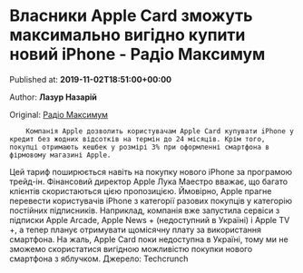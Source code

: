 
# Власники Apple Card зможуть максимально вигідно купити новий iPhone - Радіо Максимум

Published at: **2019-11-02T18:51:00+00:00**

Author: **Лазур Назарій**

Original: [Радіо Максимум](https://maximum.fm/vlasniki-apple-card-zmozhut-maksimalno-vigidno-kupiti-novij-iphone_n168949)


        Компанія Apple дозволить користувачам Apple Card купувати iPhone у кредит без жодних відсотків на термін до 24 місяців. Крім того, покупці отримають кешбек у розмірі 3% при оформленні смартфона в фірмовому магазині Apple.
      
Цей тариф поширюється навіть на покупку нового iPhone за програмою трейд-ін. Фінансовий директор Apple Лука Маестро вважає, що багато клієнтів скористаються цією пропозицією.
Ймовірно, Apple прагне перевести користувачів iPhone з категорії разових покупців у категорію постійних підписників. Наприклад, компанія вже запустила сервіси з підписки Apple Arcade, Apple News + (недоступний в Україні) і Apple TV +, а тепер планує отримувати щомісячну плату за використання смартфона.
На жаль, Apple Card поки недоступна в Україні, тому ми не зможемо скористатися вигідною можливістю покупки нового смартфона з яблучком.
Джерело: Techcrunch
